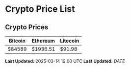 # Crypto Price List

## Crypto Prices
| Bitcoin | Ethereum | Litecoin |
| ------- | -------- | -------- |
| $84589 | $1936.51 | $91.98 |
**Last Updated:** 2025-03-14 19:00 UTC
**Last Updated:** $DATE$
